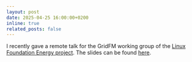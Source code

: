 ```yaml
---
layout: post
date: 2025-04-25 16:00:00+0200
inline: true
related_posts: false
---
```


I recently gave a remote talk for the GridFM working group of the [Linux Foundation Energy project](https://lfenergy.org/).
The slides can be found [here](assets/pdf/LFEnergyGridWG.pdf).
